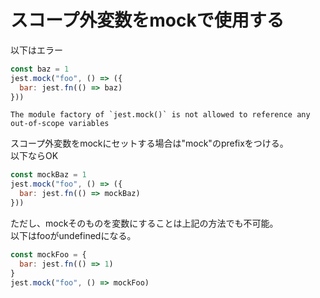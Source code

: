 # スコープ外変数をmockで使用する

以下はエラー
```js
const baz = 1
jest.mock("foo", () => ({
  bar: jest.fn(() => baz)
}))
```

``The module factory of `jest.mock()` is not allowed to reference any out-of-scope variables``

スコープ外変数をmockにセットする場合は"mock"のprefixをつける。  
以下ならOK
```js
const mockBaz = 1
jest.mock("foo", () => ({
  bar: jest.fn(() => mockBaz)
}))
```

ただし、mockそのものを変数にすることは上記の方法でも不可能。  
以下はfooがundefinedになる。
```js
const mockFoo = {
  bar: jest.fn(() => 1)
}
jest.mock("foo", () => mockFoo)
```

